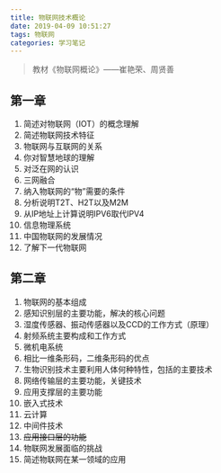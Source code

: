 ```yaml
---
title: 物联网技术概论
date: 2019-04-09 10:51:27
tags: 物联网
categories: 学习笔记
---
```


>教材《物联网概论》——崔艳荣、周贤善

## 第一章
1. 简述对物联网（IOT）的概念理解
2. 简述物联网技术特征
3. 物联网与互联网的关系
4. 你对智慧地球的理解
5. 对泛在网的认识
6. 三网融合
7. 纳入物联网的“物”需要的条件
8. 分析说明T2T、H2T以及M2M
9. 从IP地址上计算说明IPV6取代IPV4
10. 信息物理系统
11. 中国物联网的发展情况
12. 了解下一代物联网

## 第二章
1. 物联网的基本组成
2. 感知识别层的主要功能，解决的核心问题
3. 湿度传感器、振动传感器以及CCD的工作方式（原理）
4. 射频系统主要构成和工作方式
5. 微机电系统
6. 相比一维条形码，二维条形码的优点
7. 生物识别技术主要利用人体何种特性，包括的主要技术
8. 网络传输层的主要功能，关键技术
9. 应用支撑层的主要功能
10. 嵌入式技术
11. 云计算
12. 中间件技术
13. ~~应用接口层的功能~~
14. 物联网发展面临的挑战
15. 简述物联网在某一领域的应用